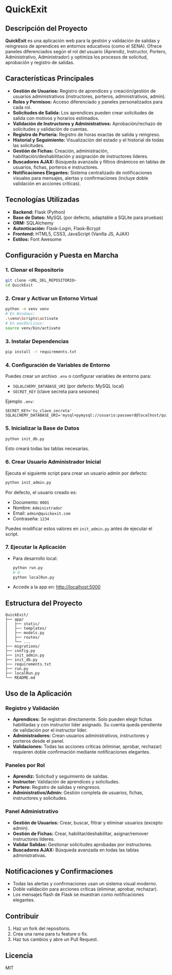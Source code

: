 # QuickExit


## Descripción del Proyecto

**QuickExit** es una aplicación web para la gestión y validación de salidas y reingresos de aprendices en entornos educativos (como el SENA). Ofrece paneles diferenciados según el rol del usuario (Aprendiz, Instructor, Portero, Administrativo, Administrador) y optimiza los procesos de solicitud, aprobación y registro de salidas.

## Características Principales

- **Gestión de Usuarios:** Registro de aprendices y creación/gestión de usuarios administrativos (instructores, porteros, administrativos, admin).
- **Roles y Permisos:** Acceso diferenciado y paneles personalizados para cada rol.
- **Solicitudes de Salida:** Los aprendices pueden crear solicitudes de salida con motivos y horarios estimados.
- **Validación de Instructores y Administrativos:** Aprobación/rechazo de solicitudes y validación de cuentas.
- **Registro de Portería:** Registro de horas exactas de salida y reingreso.
- **Historial y Seguimiento:** Visualización del estado y el historial de todas las solicitudes.
- **Gestión de Fichas:** Creación, administración, habilitación/deshabilitación y asignación de instructores líderes.
- **Buscadores AJAX:** Búsqueda avanzada y filtros dinámicos en tablas de usuarios, fichas, porteros e instructores.
- **Notificaciones Elegantes:** Sistema centralizado de notificaciones visuales para mensajes, alertas y confirmaciones (incluye doble validación en acciones críticas).

## Tecnologías Utilizadas

- **Backend:** Flask (Python)
- **Base de Datos:** MySQL (por defecto, adaptable a SQLite para pruebas)
- **ORM:** SQLAlchemy
- **Autenticación:** Flask-Login, Flask-Bcrypt
- **Frontend:** HTML5, CSS3, JavaScript (Vanilla JS, AJAX)
- **Estilos:** Font Awesome

## Configuración y Puesta en Marcha

### 1. Clonar el Repositorio
```bash
git clone <URL_DEL_REPOSITORIO>
cd QuickExit
```

### 2. Crear y Activar un Entorno Virtual
```bash
python -m venv venv
# En Windows:
.\venv\Scripts\activate
# En macOS/Linux:
source venv/bin/activate
```

### 3. Instalar Dependencias
```bash
pip install -r requirements.txt
```

### 4. Configuración de Variables de Entorno
Puedes crear un archivo `.env` o configurar variables de entorno para:
- `SQLALCHEMY_DATABASE_URI` (por defecto: MySQL local)
- `SECRET_KEY` (clave secreta para sesiones)

Ejemplo `.env`:
```
SECRET_KEY='tu_clave_secreta'
SQLALCHEMY_DATABASE_URI='mysql+pymysql://usuario:password@localhost/quickexit_db'
```

### 5. Inicializar la Base de Datos
```bash
python init_db.py
```
Esto creará todas las tablas necesarias.

### 6. Crear Usuario Administrador Inicial
Ejecuta el siguiente script para crear un usuario admin por defecto:
```bash
python init_admin.py
```
Por defecto, el usuario creado es:
- Documento: `0001`
- Nombre: `Administrador`
- Email: `admin@quickexit.com`
- Contraseña: `1234`

Puedes modificar estos valores en `init_admin.py` antes de ejecutar el script.

### 7. Ejecutar la Aplicación
- Para desarrollo local:
  ```bash
  python run.py
  # O
  python localRun.py
  ```
- Accede a la app en: [http://localhost:5000](http://localhost:5000)

## Estructura del Proyecto

```
QuickExit/
├── app/
│   ├── static/
│   ├── templates/
│   ├── models.py
│   ├── routes/
│   └── ...
├── migrations/
├── config.py
├── init_admin.py
├── init_db.py
├── requirements.txt
├── run.py
├── localRun.py
└── README.md
```

## Uso de la Aplicación

### Registro y Validación
- **Aprendices:** Se registran directamente. Solo pueden elegir fichas habilitadas y con instructor líder asignado. Su cuenta queda pendiente de validación por el instructor líder.
- **Administradores:** Crean usuarios administrativos, instructores y porteros desde el panel.
- **Validaciones:** Todas las acciones críticas (eliminar, aprobar, rechazar) requieren doble confirmación mediante notificaciones elegantes.

### Paneles por Rol
- **Aprendiz:** Solicitud y seguimiento de salidas.
- **Instructor:** Validación de aprendices y solicitudes.
- **Portero:** Registro de salidas y reingresos.
- **Administrativo/Admin:** Gestión completa de usuarios, fichas, instructores y solicitudes.

### Panel Administrativo
- **Gestión de Usuarios:** Crear, buscar, filtrar y eliminar usuarios (excepto admin).
- **Gestión de Fichas:** Crear, habilitar/deshabilitar, asignar/remover instructores líderes.
- **Validar Salidas:** Gestionar solicitudes aprobadas por instructores.
- **Buscadores AJAX:** Búsqueda avanzada en todas las tablas administrativas.

## Notificaciones y Confirmaciones
- Todas las alertas y confirmaciones usan un sistema visual moderno.
- Doble validación para acciones críticas (eliminar, aprobar, rechazar).
- Los mensajes flash de Flask se muestran como notificaciones elegantes.

## Contribuir

1. Haz un fork del repositorio.
2. Crea una rama para tu feature o fix.
3. Haz tus cambios y abre un Pull Request.

## Licencia

MIT
